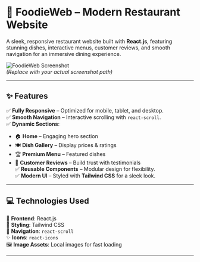 # 🍴 FoodieWeb – Modern Restaurant Website  

A sleek, responsive restaurant website built with **React.js**, featuring stunning dishes, interactive menus, customer reviews, and smooth navigation for an immersive dining experience.  

![FoodieWeb Screenshot](./public/screenshot.png)  
*(Replace with your actual screenshot path)*  

---  

## ✨ Features  

✅ **Fully Responsive** – Optimized for mobile, tablet, and desktop.  
✅ **Smooth Navigation** – Interactive scrolling with `react-scroll`.  
✅ **Dynamic Sections**:  
   - 🏠 **Home** – Engaging hero section  
   - 🍽️ **Dish Gallery** – Display prices & ratings  
   - 🏆 **Premium Menu** – Featured dishes  
   - 💬 **Customer Reviews** – Build trust with testimonials  
✅ **Reusable Components** – Modular design for flexibility.  
✅ **Modern UI** – Styled with **Tailwind CSS** for a sleek look.  

---  

## 💻 Technologies Used  

🚀 **Frontend**: React.js  
🎨 **Styling**: Tailwind CSS  
🔗 **Navigation**: `react-scroll`  
✨ **Icons**: `react-icons`  
🖼️ **Image Assets**: Local images for fast loading  

---  
